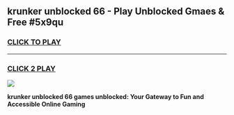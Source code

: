 
## krunker unblocked 66 - Play Unblocked Gmaes & Free #5x9qu
<h3>
<a href="https://news.freeplayer.one?title=krunker_unblocked_66&ref=03M">CLICK TO PLAY</a></h3>
<hr>

<h3>
<a href="https://news.freeplayer.one?title=krunker_unblocked_66&ref=03M">CLICK 2 PLAY</a>
  
</h3>

<a href="https://news.freeplayer.one?title=krunker_unblocked_66&ref=03M"><img src="https://clearcache.store/games.png"></a>


**krunker unblocked 66 games unblocked: Your Gateway to Fun and Accessible Online Gaming**
